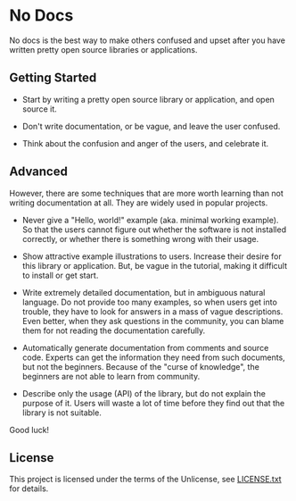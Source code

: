 No Docs
=======

No docs is the best way to make others confused and upset after you have written
pretty open source libraries or applications.

Getting Started
---------------

- Start by writing a pretty open source library or application, and open source
  it.

- Don't write documentation, or be vague, and leave the user confused.

- Think about the confusion and anger of the users, and celebrate it.

Advanced
--------

However, there are some techniques that are more worth learning than not writing
documentation at all. They are widely used in popular projects.

- Never give a "Hello, world!" example (aka. minimal working example). So that
  the users cannot figure out whether the software is not installed correctly,
  or whether there is something wrong with their usage.

- Show attractive example illustrations to users. Increase their desire for this
  library or application. But, be vague in the tutorial, making it difficult to
  install or get start.

- Write extremely detailed documentation, but in ambiguous natural language.
  Do not provide too many examples, so when users get into trouble, they have to
  look for answers in a mass of vague descriptions. Even better, when they ask
  questions in the community, you can blame them for not reading the
  documentation carefully.

- Automatically generate documentation from comments and source code. Experts
  can get the information they need from such documents, but not the beginners.
  Because of the "curse of knowledge", the beginners are not able to learn from
  community.

- Describe only the usage (API) of the library, but do not explain the purpose
  of it. Users will waste a lot of time before they find out that the library
  is not suitable.

Good luck!

License
-------

This project is licensed under the terms of the Unlicense, see
[LICENSE.txt](./LICENSE.txt) for details.
